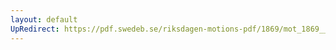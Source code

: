 ```yaml
---
layout: default
UpRedirect: https://pdf.swedeb.se/riksdagen-motions-pdf/1869/mot_1869__ak__00306/mot_1869__ak__00306_004.pdf
---
```

